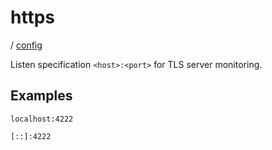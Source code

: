 # https

/ [config](reference/server-config/index.md) 

Listen specification `<host>:<port>` for TLS server monitoring.

## Examples

```
localhost:4222
```
```
[::]:4222
```

